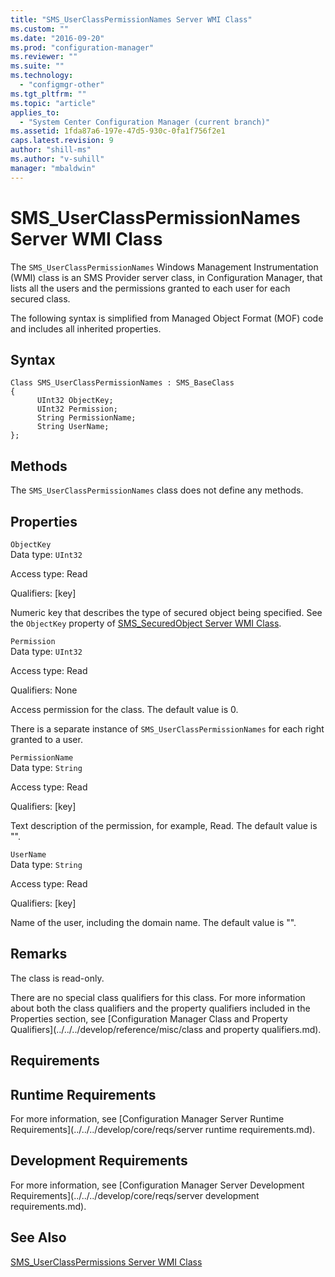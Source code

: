 ```yaml
---
title: "SMS_UserClassPermissionNames Server WMI Class"
ms.custom: ""
ms.date: "2016-09-20"
ms.prod: "configuration-manager"
ms.reviewer: ""
ms.suite: ""
ms.technology: 
  - "configmgr-other"
ms.tgt_pltfrm: ""
ms.topic: "article"
applies_to: 
  - "System Center Configuration Manager (current branch)"
ms.assetid: 1fda87a6-197e-47d5-930c-0fa1f756f2e1
caps.latest.revision: 9
author: "shill-ms"
ms.author: "v-suhill"
manager: "mbaldwin"
---
```

# SMS_UserClassPermissionNames Server WMI Class
The `SMS_UserClassPermissionNames` Windows Management Instrumentation (WMI) class is an SMS Provider server class, in Configuration Manager, that lists all the users and the permissions granted to each user for each secured class.  
  
 The following syntax is simplified from Managed Object Format (MOF) code and includes all inherited properties.  
  
## Syntax  
  
```  
Class SMS_UserClassPermissionNames : SMS_BaseClass  
{  
      UInt32 ObjectKey;  
      UInt32 Permission;  
      String PermissionName;  
      String UserName;  
};  
```  
  
## Methods  
 The `SMS_UserClassPermissionNames` class does not define any methods.  
  
## Properties  
 `ObjectKey`  
 Data type: `UInt32`  
  
 Access type: Read  
  
 Qualifiers: [key]  
  
 Numeric key that describes the type of secured object being specified. See the `ObjectKey` property of [SMS_SecuredObject Server WMI Class](../../../develop/reference/misc/sms_securedobject-server-wmi-class.md).  
  
 `Permission`  
 Data type: `UInt32`  
  
 Access type: Read  
  
 Qualifiers: None  
  
 Access permission for the class. The default value is 0.  
  
 There is a separate instance of `SMS_UserClassPermissionNames` for each right granted to a user.  
  
 `PermissionName`  
 Data type: `String`  
  
 Access type: Read  
  
 Qualifiers: [key]  
  
 Text description of the permission, for example, Read. The default value is "".  
  
 `UserName`  
 Data type: `String`  
  
 Access type: Read  
  
 Qualifiers: [key]  
  
 Name of the user, including the domain name. The default value is "".  
  
## Remarks  
 The class is read-only.  
  
 There are no special class qualifiers for this class. For more information about both the class qualifiers and the property qualifiers included in the Properties section, see [Configuration Manager Class and Property Qualifiers](../../../develop/reference/misc/class and property qualifiers.md).  
  
## Requirements  
  
## Runtime Requirements  
 For more information, see [Configuration Manager Server Runtime Requirements](../../../develop/core/reqs/server runtime requirements.md).  
  
## Development Requirements  
 For more information, see [Configuration Manager Server Development Requirements](../../../develop/core/reqs/server development requirements.md).  
  
## See Also  
 [SMS_UserClassPermissions Server WMI Class](../../../develop/reference/misc/sms_userclasspermissions-server-wmi-class.md)
